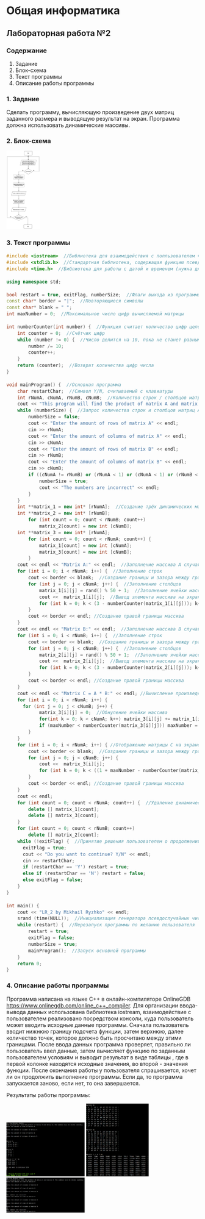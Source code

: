 
# Общая информатика

## Лабораторная работа №2

### Содержание

1. Задание
2. Блок-схема
3. Текст программы
4. Описание работы программы

### 1. Задание

Сделать программу, вычисляющую произведение двух матриц заданного размера и выводящую результат на экран. Программа должна использовать динамические массивы.

### 2. Блок-схема

<img src="./Files/LR24.jpg" style="zoom:20%" />

### 3. Текст программы

```c++
#include <iostream>  //Библиотека для взаимодействия с полльзователем через консоль
#include <stdlib.h>  //Стандартная библиотека, содержащая функцию псевдослучайной генерации чисел
#include <time.h>  //Библиотека для работы с датой и временем (нужна для инициализации случайной генерации чисел)

using namespace std;

bool restart = true, exitFlag, numberSize;  //Флаги выхода из программы / повторного запуска программы
const char* border = "|";  //Повторяющиеся символы
const char* blank = " ";
int maxNumber = 0;  //Максимальное число цифр вычисляемой матрицы

int numberCounter(int number) {  //Функция считает количество цифр целого числа, которое в неё поступает
    int counter = 0;  //Счётчик цифр
    while (number != 0) {  //Число делится на 10, пока не станет равным нулю, одновременно считается количество произведённый операций
	    number /= 10;
	    counter++;
	}
    return (counter);  //Возврат количества цифр числа
}

void mainProgram() {  //Основная программа
	char restartChar;  //Символ Y/N, считываемый с клавиатуры
	int rNumA, cNumA, rNumB, cNumB;  //Количество строк / столбцов матриц A и B
	cout << "This program will find the product of matrix A and matrix B. The numbers will be chosen randomly." << endl;
	while (numberSize) {  //Запрос количества строк и столбцов матриц A и B с клавиатуры. Запрос повторяетсяЮ если введены неправильные числа
	    numberSize = false;
	    cout << "Enter the amount of rows of matrix A" << endl;
	    cin >> rNumA;
	    cout << "Enter the amount of columns of matrix A" << endl;
	    cin >> cNumA;
	    cout << "Enter the amount of rows of matrix B" << endl;
	    cin >> rNumB;
        cout << "Enter the amount of columns of matrix B" << endl;
	    cin >> cNumB;
	    if ((cNumA != rNumB) or (rNumA < 1) or (cNumA < 1) or (rNumB < 1) or (cNumB < 1) or (rNumA > 10) or (cNumA > 10) or (rNumB > 10) or (cNumB > 10)) { //Ограничения по вводу чисел
	        numberSize = true;
	        cout << "The numbers are incorrect" << endl;
	    }
	}
	int **matrix_1 = new int* [rNumA];  //Создание трёх динамических массивов - для матриц A, B, и матрицы C для хранения результата
    int **matrix_2 = new int* [rNumB];
        for (int count = 0; count < rNumB; count++)
            matrix_2[count] = new int [cNumB];
    int **matrix_3 = new int* [rNumA];
        for (int count = 0; count < rNumA; count++) {
            matrix_1[count] = new int [cNumA];
            matrix_3[count] = new int [cNumB];
        }
    cout << endl << "Matrix A:" << endl;  //Заполнение массива A случайными числами и вывод его на экран
    for (int i = 0; i < rNumA; i++) {  //Заполнение строк
        cout << border << blank;  //Создание границы и зазора между границей и первым числом
        for (int j = 0; j < cNumA; j++) {  //Заполнение столбцов
            matrix_1[i][j] = rand() % 50 + 1;  //Заполнение ячейки массива случайным числом
            cout <<  matrix_1[i][j];  //Вывод элемента массива на экран
            for (int k = 0; k < (3 - numberCounter(matrix_1[i][j])); k++) cout << blank;  //Добавление пробелов для ровного отображения матрицы
        }
        cout << border << endl; //Создание правой границы массива
    }
    cout << endl << "Matrix B:" << endl;  //Заполнение массива B случайными числами и вывод его на экран
    for (int i = 0; i < rNumB; i++) {  //Заполнение строк
        cout << border << blank;  //Создание границы и зазора между границей и первым числом
        for (int j = 0; j < cNumB; j++) {  //Заполнение столбцов
            matrix_2[i][j] = rand() % 50 + 1;  //Заполнение ячейки массива случайным числом
            cout <<  matrix_2[i][j];  //Вывод элемента массива на экран
            for (int k = 0; k < (3 - numberCounter(matrix_2[i][j])); k++) cout << blank;  //Добавление пробелов для ровного отображения матрицы
        }
        cout << border << endl; //Создание правой границы массива
    }
    cout << endl << "Matrix C = A * B:" << endl; //Вычисление произведения матриц A и B
    for (int i = 0; i < rNumA; i++) {
      for (int j = 0; j < cNumB; j++) {
            matrix_3[i][j] = 0;  //Обнуление ячейки массива
            for(int k = 0; k < cNumA; k++) matrix_3[i][j] += matrix_1[i][k]*matrix_2[k][j];  //Вычисление произведения матриц по правилам и запись результата в массив C
            if (maxNumber < numberCounter(matrix_3[i][j])) maxNumber = numberCounter(matrix_3[i][j]);  //Вычисление максимальной длины числа матрицы C для её ровного отображения в дальнейшем
        }
    }
    for (int i = 0; i < rNumA; i++) { //Отображение матрицы C на экране
        cout << border << blank;  //Создание границы и зазора между границей и первым числом
        for (int j = 0; j < cNumB; j++) {
            cout <<  matrix_3[i][j];
            for (int k = 0; k < ((1 + maxNumber - numberCounter(matrix_3[i][j]))); k++) cout << blank;  //Добавление пробелов для ровного отображения матрицы
        }
        cout << border << endl; //Создание правой границы массива
    }
    cout << endl;
    for (int count = 0; count < rNumA; count++) {  //Удаление динамических массивов
        delete [] matrix_1[count];
        delete [] matrix_3[count];
    }
    for (int count = 0; count < rNumB; count++)
        delete [] matrix_2[count];
	while (!exitFlag) {  //Принятие решения пользователем о продолжении выполнения или о прекращении работы программы
	  exitFlag = true;
	  cout << "Do you want to continue? Y/N" << endl;
	  cin >> restartChar;
      if (restartChar == 'Y') restart = true;
	  else if (restartChar == 'N') restart = false;
	  else exitFlag = false;
	}
}

int main() {
	cout << "LR_2 by Mikhail Ryzhko" << endl;
	srand (time(NULL));  //Инициализация генератора псевдослучайных чисел текущим временем для генерации различных чисел при каждом новом запуске программы
	while (restart) {  //Перезапуск программы по желанию пользователя
	    restart = true;
	    exitFlag = false;
	    numberSize = true;
	    mainProgram();  //Запуск основной программы
	}
	return 0;
}
```

### 4. Описание работы программы

Программа написана на языке C++ в онлайн-компиляторе OnlineGDB <https://www.onlinegdb.com/online_c++_compiler>. Для организации ввода-вывода данных использована библиотека iostream, взаимодействие с пользователем реализовано посредством консоли, куда пользователь может вводить исходные данные программы. Сначала пользователь вводит нижнюю границу подсчета функции, затем верхнюю, далее количество точек, которое должно быть просчитано между этими границами. После ввода данных программа проверяет, правильно ли пользователь ввел данные, затем вычисляет функцию по заданным пользователем условиям и выводит результат в виде таблицы , где в первой колонке находятся исходные значения, во второй - значения функции. После окончания работы у пользователя спрашивается, хочет ли он продолжить выполнение программы. Если да, то программа запускается заново, если нет, то она завершается.

Результаты работы программы:

<img src="./Files/LR21.png" style="zoom:20%" />
<img src="./Files/LR22.png" style="zoom:20%" />
<img src="./Files/LR23.png" style="zoom:20%" />
